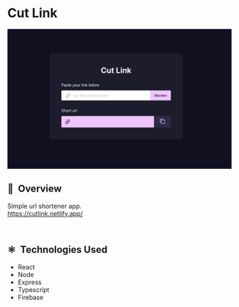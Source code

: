 # Cut Link

![Application screenshot](.github/cut_link.png)

## 📃&nbsp; Overview

Simple url shortener app. <br>
https://cutlink.netlify.app/

<br>

## ⚛️&nbsp; Technologies Used

- React
- Node
- Express
- Typescript
- Firebase
